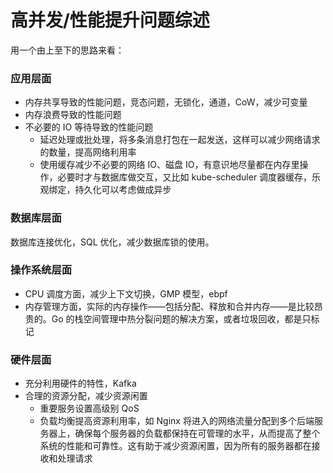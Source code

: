 # 高并发/性能提升问题综述

用一个由上至下的思路来看：

### 应用层面

- 内存共享导致的性能问题，竞态问题，无锁化，通道，CoW，减少可变量
- 内存浪费导致的性能问题
- 不必要的 IO 等待导致的性能问题
    - 延迟处理或批处理，将多条消息打包在一起发送，这样可以减少网络请求的数量，提高网络利用率
    - 使用缓存减少不必要的网络 IO、磁盘 IO，有意识地尽量都在内存里操作，必要时才与数据库做交互，又比如 kube-scheduler 调度器缓存，乐观绑定，持久化可以考虑做成异步

### 数据库层面

数据库连接优化，SQL 优化，减少数据库锁的使用。

### 操作系统层面

- CPU 调度方面，减少上下文切换，GMP 模型，ebpf
- 内存管理方面，实际的内存操作——包括分配、释放和合并内存——是比较昂贵的。Go 的栈空间管理中热分裂问题的解决方案，或者垃圾回收，都是只标记

### 硬件层面

- 充分利用硬件的特性，Kafka
- 合理的资源分配，减少资源闲置
    - 重要服务设置高级别 QoS
    - 负载均衡提高资源利用率，如 Nginx 将进入的网络流量分配到多个后端服务器上，确保每个服务器的负载都保持在可管理的水平，从而提高了整个系统的性能和可靠性。这有助于减少资源闲置，因为所有的服务器都在接收和处理请求